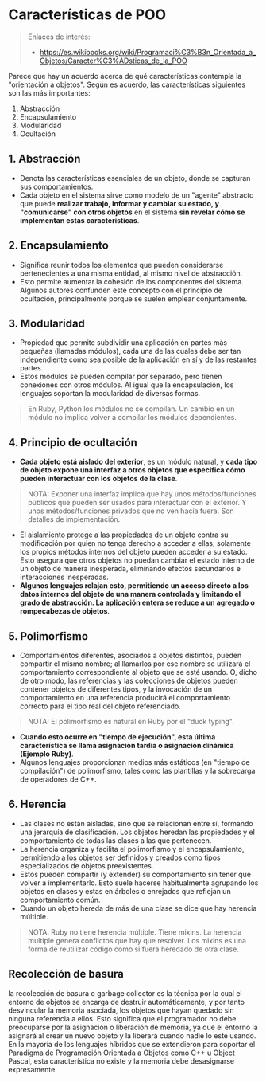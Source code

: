 

# Características de POO

> Enlaces de interés:
> * https://es.wikibooks.org/wiki/Programaci%C3%B3n_Orientada_a_Objetos/Caracter%C3%ADsticas_de_la_POO

Parece que hay un acuerdo acerca de qué características contempla la "orientación a objetos". Según es acuerdo, las características siguientes son las más importantes:
1. Abstracción
2. Encapsulamiento
3. Modularidad
4. Ocultación

## 1. Abstracción

* Denota las características esenciales de un objeto, donde se capturan sus comportamientos.
* Cada objeto en el sistema sirve como modelo de un "agente" abstracto que puede **realizar trabajo, informar y cambiar su estado, y "comunicarse" con otros objetos** en el sistema **sin revelar cómo se implementan estas características**.

## 2. Encapsulamiento

* Significa reunir todos los elementos que pueden considerarse pertenecientes a una misma entidad, al mismo nivel de abstracción.
* Esto permite aumentar la cohesión de los componentes del sistema. Algunos autores confunden este concepto con el principio de ocultación, principalmente porque se suelen emplear conjuntamente.

## 3. Modularidad

* Propiedad que permite subdividir una aplicación en partes más pequeñas (llamadas módulos), cada una de las cuales debe ser tan independiente como sea posible de la aplicación en sí y de las restantes partes.
* Estos módulos se pueden compilar por separado, pero tienen conexiones con otros módulos. Al igual que la encapsulación, los lenguajes soportan la modularidad de diversas formas.

> En Ruby, Python los módulos no se compilan. Un cambio en un módulo no implica volver a compilar los módulos dependientes.

## 4. Principio de ocultación

* **Cada objeto está aislado del exterior**, es un módulo natural, y **cada tipo de objeto expone una interfaz a otros objetos que especifica cómo pueden interactuar con los objetos de la clase**.

> NOTA: Exponer una interfaz implica que hay unos métodos/funciones públicos que pueden ser usados para interactuar con el exterior. Y unos métodos/funciones privados que no ven hacía fuera. Son detalles de implementación.

* El aislamiento protege a las propiedades de un objeto contra su modificación por quien no tenga derecho a acceder a ellas; solamente los propios métodos internos del objeto pueden acceder a su estado. Esto asegura que otros objetos no puedan cambiar el estado interno de un objeto de manera inesperada, eliminando efectos secundarios e interacciones inesperadas.
* **Algunos lenguajes relajan esto, permitiendo un acceso directo a los datos internos del objeto de una manera controlada y limitando el grado de abstracción. La aplicación entera se reduce a un agregado o rompecabezas de objetos**.

## 5. Polimorfismo

* Comportamientos diferentes, asociados a objetos distintos, pueden compartir el mismo nombre; al llamarlos por ese nombre se utilizará el comportamiento correspondiente al objeto que se esté usando. O, dicho de otro modo, las referencias y las colecciones de objetos pueden contener objetos de diferentes tipos, y la invocación de un comportamiento en una referencia producirá el comportamiento correcto para el tipo real del objeto referenciado.

> NOTA: El polimorfismo es natural en Ruby por el "duck typing".

* **Cuando esto ocurre en "tiempo de ejecución", esta última característica se llama asignación tardía o asignación dinámica (Ejemplo Ruby)**.
* Algunos lenguajes proporcionan medios más estáticos (en "tiempo de compilación") de polimorfismo, tales como las plantillas y la sobrecarga de operadores de C++.


## 6. Herencia

* Las clases no están aisladas, sino que se relacionan entre sí, formando una jerarquía de clasificación. Los objetos heredan las propiedades y el comportamiento de todas las clases a las que pertenecen.
* La herencia organiza y facilita el polimorfismo y el encapsulamiento, permitiendo a los objetos ser definidos y creados como tipos especializados de objetos preexistentes.
* Estos pueden compartir (y extender) su comportamiento sin tener que volver a implementarlo. Esto suele hacerse habitualmente agrupando los objetos en clases y estas en árboles o enrejados que reflejan un comportamiento común.
* Cuando un objeto hereda de más de una clase se dice que hay herencia múltiple.

> NOTA: Ruby no tiene herencia múltiple. Tiene mixins. La herencia multiple genera conflictos que hay que resolver. Los mixins es una forma de reutilizar código como si fuera heredado de otra clase.

## Recolección de basura

la recolección de basura o garbage collector es la técnica por la cual el entorno de objetos se encarga de destruir automáticamente, y por tanto desvincular la memoria asociada, los objetos que hayan quedado sin ninguna referencia a ellos. Esto significa que el programador no debe preocuparse por la asignación o liberación de memoria, ya que el entorno la asignará al crear un nuevo objeto y la liberará cuando nadie lo esté usando.
    En la mayoría de los lenguajes híbridos que se extendieron para soportar el Paradigma de Programación Orientada a Objetos como C++ u Object Pascal, esta característica no existe y la memoria debe desasignarse expresamente.
